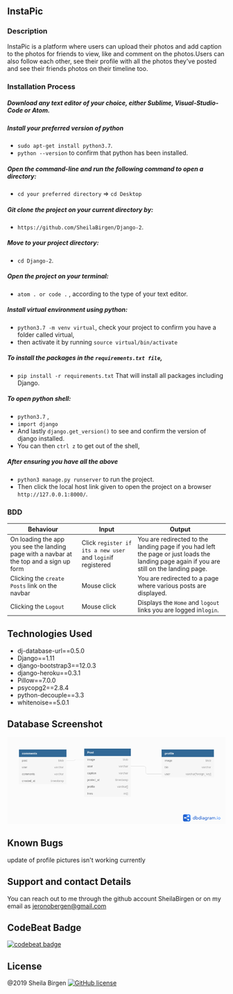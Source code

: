 ## InstaPic
### Description
InstaPic is a platform where users can upload  their photos and add caption to the photos for friends  to view, like and comment on the photos.Users can also follow each other, see their profile with all the photos they've posted and see their friends photos on their timeline too.

### Installation Process
##### Download any text editor of your choice, either Sublime, Visual-Studio-Code or Atom.
##### Install your preferred version of python
  - ```sudo apt-get install python3.7```.
  - ```python --version``` to confirm that python has been installed.
##### Open the command-line and run the following command to open a directory:
  - ```cd your preferred directory``` => ```cd Desktop```
##### Git clone the project on your current directory by:
  - ```https://github.com/SheilaBirgen/Django-2```.
##### Move to your project directory:
- ```cd Django-2```.
##### Open the project on your terminal:
  - ```atom . or code .``` , according to the type of your text editor.
##### Install virtual environment using python:
  - ```python3.7 -m venv virtual```, check your project to confirm you have a folder called virtual,
  - then activate it by running ```source virtual/bin/activate```
##### To install the packages in the ```requirements.txt file```,
  - ```pip install -r requirements.txt```  That will install all packages including Django.
##### To open python shell:
  - ```python3.7``` ,
  - ```import django```
  - And lastly ```django.get_version()``` to see and confirm the version of django installed.
  - You can then ```ctrl z``` to get out of the shell,
##### After ensuring you have all the above
  - ```python3 manage.py runserver``` to run the project.
  - Then click the local host link given to open the project on a browser ```http://127.0.0.1:8000/```.
### BDD

| Behaviour | Input | Output |
| --------- | ------| ------ |
|On loading the app you see the landing page with a navbar at the top and a sign up form| Click `register if its a new user` and `login`if registered | You are redirected to the landing page if you had left the page or just loads the landing page again if you are still on the landing page.|
|Clicking the `create Posts` link on the navbar | Mouse click |You are redirected to a page where various posts are displayed.|
|Clicking the `Logout`| Mouse click | Displays the `Home` and `logout` links you are logged in`login`.|

## Technologies Used

- dj-database-url==0.5.0
- Django==1.11
- django-bootstrap3==12.0.3
- django-heroku==0.3.1
- Pillow==7.0.0
- psycopg2==2.8.4
- python-decouple==3.3
- whitenoise==5.0.1
## Database Screenshot
![](media/db-screenshot.png)

## Known Bugs
update of profile pictures isn't working currently


## Support and contact Details
You can reach out to me through the github account SheilaBirgen
or on my email as jeronobergen@gmail.com
## CodeBeat Badge
[![codebeat badge](https://codebeat.co/badges/69428051-4953-4a7c-a3fb-0c0de42fb3d7)](https://codebeat.co/projects/github-com-sheilabirgen-django-2-master)

## License
@2019 Sheila Birgen 
[![GitHub license](https://img.shields.io/github/license/Naereen/StrapDown.js.svg)](https://github.com/Naereen/StrapDown.js/blob/master/LICENSE)